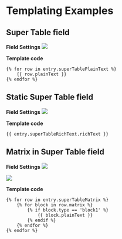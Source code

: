 # Templating Examples

## Super Table field

**Field Settings** ![](https://raw.githubusercontent.com/verbb/super-table/craft-2/screenshots/field_supertable.png)

**Template code**

```twig
{% for row in entry.superTablePlainText %}
    {{ row.plainText }}
{% endfor %}
```

## Static Super Table field

**Field Settings** ![](https://raw.githubusercontent.com/verbb/super-table/craft-2/screenshots/field_supertable_static.png)

**Template code**

```twig
{{ entry.superTableRichText.richText }}
```

## Matrix in Super Table field

**Field Settings** ![](https://raw.githubusercontent.com/verbb/super-table/craft-2/screenshots/field_supertable_matrix.png)

![](https://raw.githubusercontent.com/verbb/super-table/craft-2/screenshots/field_supertable_matrix_settings.png)

**Template code**

```twig
{% for row in entry.superTableMatrix %}
    {% for block in row.matrix %}
        {% if block.type == 'block1' %}
            {{ block.plainText }}
        {% endif %}
    {% endfor %}
{% endfor %}
```
